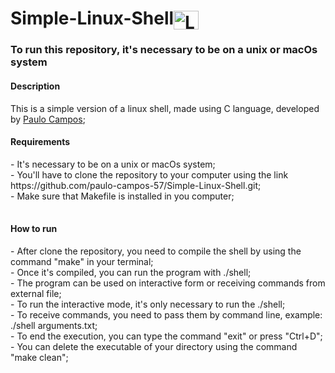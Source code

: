 # Simple-Linux-Shell<img align="center" alt="Linux" height="30" width="40" src="https://cdn.jsdelivr.net/gh/devicons/devicon/icons/linux/linux-original.svg">
<h3>To run this repository, it's necessary to be on a unix or macOs system</h3>
<h4>Description</h4>
This is a simple version of a linux shell, made using C language, developed by <a href="https://github.com/paulo-campos-57" target="_blank">Paulo Campos</a>;
<h4>Requirements</h4>
<table>
  <tr>- It's necessary to be on a unix or macOs system;</tr><br>
  <tr>- You'll have to clone the repository to your computer using the link https://github.com/paulo-campos-57/Simple-Linux-Shell.git;</tr><br>
  <tr>- Make sure that Makefile is installed in you computer;</tr><br>
</table>
<h4>How to run</h4>
<table>
  <tr>- After clone the repository, you need to compile the shell by using the command "make" in your terminal;</tr><br>
  <tr>- Once it's compiled, you can run the program with ./shell;</tr><br>
  <tr>- The program can be used on interactive form or receiving commands from external file;</tr><br>
  <tr>- To run the interactive mode, it's only necessary to run the ./shell;</tr><br>
  <tr>- To receive commands, you need to pass them by command line, example: ./shell arguments.txt;</tr><br>
  <tr>- To end the execution, you can type the command "exit" or press "Ctrl+D";</tr><br>
  <tr>- You can delete the executable of your directory using the command "make clean";</tr><br>
</table>
